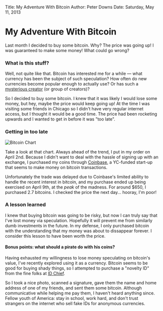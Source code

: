 Title: My Adventure With Bitcoin
Author: Peter Downs
Date: Saturday, May 11, 2013

# My Adventure With Bitcoin
Last month I decided to buy some bitcoin. Why? The price was going up! I was
guaranteed to make some money! What could go wrong?

### What is this stuff?
Well, not quite like that. Bitcoin has interested me for a while — what
currency has been the subject of such speculation? How often do new currencies
become popular enough to actually use? Or has such a [mysterious
creator](https://bitslog.wordpress.com/2013/04/17/the-well-deserved-fortune-of-satoshi-nakamoto/)
(or group of creators)? 

So I decided to buy some bitcoin. I knew that it was likely I would lose some
money, but hey, maybe the price would keep going up! At the time I was visiting
some friends in Chicago so I didn't have very regular internet access, but I
thought it would be a good time. The price had been rocketing upwards and I
wanted to get in before it was "too late". 

### Getting in too late
![Bitcoin
Chart](http://bitcoincharts.com/charts/chart.png?width=940&m=mtgoxUSD&SubmitButton=Draw&r=60&i=&c=0&s=&e=&Prev=&Next=&t=M&b=&a1=&m1=10&a2=&m2=25&x=0&i1=&i2=&i3=&i4=&v=1&cv=0&ps=0&l=0&p=0&)

Take a look at that chart. Always ahead of the trend, I put in my order on April
2nd. Because I didn't want to deal with the hassle of signing up with an
exchange, I purchased my coins through [Coinbase](https://coinbase.com), a
YC-funded start-up that seems to make money on bitcoin transactions.

Unfortunately the trade was delayed due to Coinbase's limited ability to handle the
recent interest in bitcoin, and my purchase ended up being exercised on
April 9th, at the *peak* of the madness. For around $650, I purchased 2.7
bitcoins. I checked the price the next day... hooray, I'm poor!

### A lesson learned
I knew that buying bitcoin was going to be risky, but now I can
truly say that I've lost money via speculation. Hopefully it will prevent me
from similarly dumb investments in the future. In my defense, I only purchased
bitcoin with the understanding that my money was about to dissappear forever. I
consider this lesson to have been worth the price.

#### Bonus points: what should a pirate do with his coins?
Having exhausted my willingness to lose money speculating on bitcoin's value,
I've recently explored using it as a currency. Bitcoin seems to be good for
buying shady things, so I attempted to purchase a "novelty ID" from the fine
folks at [ID Chief](http://idchief.info/).

So I took a nice photo, scanned a signature, gave them the name and home
address of one of my friends, and sent them some bitcoin. Although
communicative while helping me pay them, I haven't heard anything since. Fellow
youth of America: stay in school, work hard, and don't trust strangers on the
internet who sell fake IDs for anonymous currencies.





